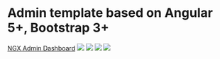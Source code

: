 # Admin template based on Angular 5+, Bootstrap 3+
<a target="_blank" href="https://template.roweldev.com">NGX Admin Dashboard</a>
<a target="_blank" href="https://template.roweldev.com"><img src="https://i.imgur.com/MpcizHo.png"/></a>
<a target="_blank" href="https://template.roweldev.com"><img src="https://i.imgur.com/hLZlcem.png"/></a>
<a target="_blank" href="https://template.roweldev.com"><img src="https://i.imgur.com/BHL6owA.png"/></a>
<a target="_blank" href="https://template.roweldev.com"><img src="https://i.imgur.com/m8Au4Ff.png"/></a>

